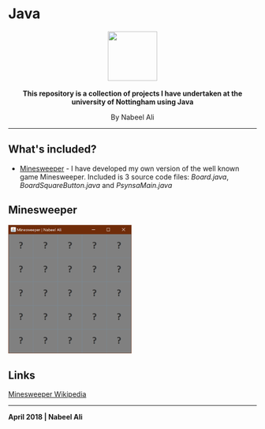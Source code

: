 # Java

<p align = "center" ><a href = "https://www.nottingham.ac.uk"><img src = "https://i1.wp.com/www.edf.org.uk/wp-content/uploads/2017/08/nottingham-university-logo-e1502450633274.png" width = "100px" height = "100px"></a></p>

<p align = "center" ><b>This repository is a collection of projects I have undertaken at the university of Nottingham using Java</p></b><p align = "center">By Nabeel Ali</p><hr>

What's included?
--
- [Minesweeper](https://github.com/nabzali/Java/tree/master/Minesweeper) - I have developed my own version of the well known game Minesweeper. Included is 3 source code files: *Board.java*, *BoardSquareButton.java* and *PsynsaMain.java*

Minesweeper
--

<img src = "https://github.com/nabzali/Java/blob/master/Minesweeper/capture1.PNG?raw=true" width = "250px" height = "260px">

Links
--
[Minesweeper Wikipedia](https://en.wikipedia.org/wiki/Minesweeper_(video_game))
<hr>

**April 2018 | Nabeel Ali**

